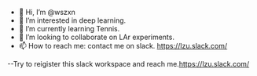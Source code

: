 - 👋 Hi, I’m @wszxn
- 👀 I’m interested in deep learning.
- 🌱 I’m currently learning Tennis.
- 💞️ I’m looking to collaborate on LAr experiments.
- 📫 How to reach me: contact me on slack.
https://lzu.slack.com/

--Try to reigister this slack workspace and reach me.https://lzu.slack.com/
<!---
wszxn/wszxn is a ✨ special ✨ repository because its `README.md` (this file) appears on your GitHub profile.
You can click the Preview link to take a look at your changes.
--->
